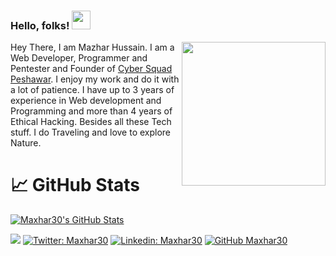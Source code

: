 ### Hello, folks! <img src="https://media.tenor.com/images/822fb670841c6f6582fefbb82e338a50/tenor.gif" width="30px">
<img align='right' src="https://media.giphy.com/media/M9gbBd9nbDrOTu1Mqx/giphy.gif" width="230">
Hey There, I am Mazhar Hussain. I am a Web Developer, Programmer and Pentester and Founder of <a href="http://cybersquadpeshawar.com/">Cyber Squad Peshawar</a>. I enjoy my work and do it with a lot of patience. I have up to 3 years of    experience in Web development and Programming and more than 4 years of Ethical Hacking. Besides all these Tech stuff. I do Traveling and love to explore Nature.

# &#x1f4c8; GitHub Stats


<a href="https://github.com/Maxhar30/Maxhar30">
  <img align="center" src="https://github-readme-stats.vercel.app/api?username=Maxhar30&show_icons=true&line_height=27&count_private=true&title_color=ffffff&text_color=c9cacc&icon_color=2bbc8a&bg_color=1d1f21" alt="Maxhar30's GitHub Stats" />
</a>

![](https://komarev.com/ghpvc/?username=mianjawadahmad&color=blue&label=Profile+Views)
[![Twitter: Maxhar30](https://img.shields.io/twitter/follow/Maxhr30?style=social)](https://twitter.com/Maxhr30)
[![Linkedin: Maxhar30](https://img.shields.io/badge/-Maxhar30-blue?style=flat-square&logo=Linkedin&logoColor=white&link=https://www.linkedin.com/in/maxhar30/)](https://www.linkedin.com/in/maxhar30/)
[![GitHub Maxhar30](https://img.shields.io/github/followers/Maxhar30?label=follow&style=social)](https://github.com/Maxhar30)
